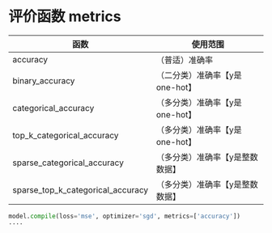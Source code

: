 # 评价函数 metrics

| 函数 | 使用范围 |  
| ---- | ----- |  
| accuracy | （普适）准确率 |  
| binary_accuracy | （二分类）准确率【y是one-hot】 |  
| categorical_accuracy | （多分类）准确率【y是one-hot】 |  
| top_k_categorical_accuracy | （多分类）准确率【y是one-hot】 |  
| sparse_categorical_accuracy | （多分类）准确率【y是整数数据】 |  
| sparse_top_k_categorical_accuracy | （多分类）准确率【y是整数数据】 |  

```python
model.compile(loss='mse', optimizer='sgd', metrics=['accuracy'])
····
